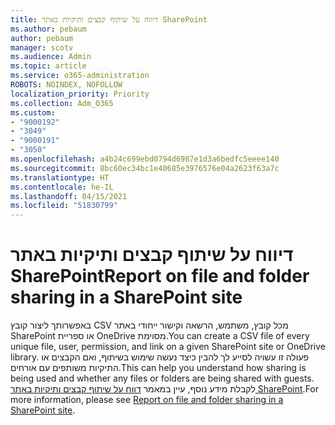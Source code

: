 ```yaml
---
title: דיווח על שיתוף קבצים ותיקיות באתר SharePoint
ms.author: pebaum
author: pebaum
manager: scotv
ms.audience: Admin
ms.topic: article
ms.service: o365-administration
ROBOTS: NOINDEX, NOFOLLOW
localization_priority: Priority
ms.collection: Adm_O365
ms.custom:
- "9000192"
- "3049"
- "9000191"
- "3050"
ms.openlocfilehash: a4b24c699ebd0794d6987e1d3a6bedfc5eeee140
ms.sourcegitcommit: 8bc60ec34bc1e40685e3976576e04a2623f63a7c
ms.translationtype: HT
ms.contentlocale: he-IL
ms.lasthandoff: 04/15/2021
ms.locfileid: "51830799"
---
```

# <a name="report-on-file-and-folder-sharing-in-a-sharepoint-site"></a><span data-ttu-id="f5e3f-102">דיווח על שיתוף קבצים ותיקיות באתר SharePoint</span><span class="sxs-lookup"><span data-stu-id="f5e3f-102">Report on file and folder sharing in a SharePoint site</span></span>

<span data-ttu-id="f5e3f-103">באפשרותך ליצור קובץ CSV מכל קובץ, משתמש, הרשאה וקישור ייחודי באתר SharePoint או ספריית OneDrive מסוימת.</span><span class="sxs-lookup"><span data-stu-id="f5e3f-103">You can create a CSV file of every unique file, user, permission, and link on a given SharePoint site or OneDrive library.</span></span> <span data-ttu-id="f5e3f-104">פעולה זו עשויה לסייע לך להבין כיצד נעשה שימוש בשיתוף, ואם הקבצים או התיקיות משותפים עם אורחים.</span><span class="sxs-lookup"><span data-stu-id="f5e3f-104">This can help you understand how sharing is being used and whether any files or folders are being shared with guests.</span></span> <span data-ttu-id="f5e3f-105">לקבלת מידע נוסף, עיין במאמר [דווח על שיתוף קבצים ותיקיות באתר SharePoint](https://docs.microsoft.com/sharepoint/sharing-reports).</span><span class="sxs-lookup"><span data-stu-id="f5e3f-105">For more information, please see [Report on file and folder sharing in a SharePoint site](https://docs.microsoft.com/sharepoint/sharing-reports).</span></span>
